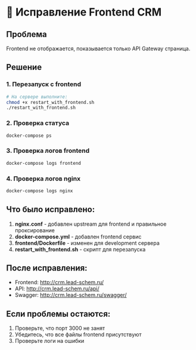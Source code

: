 # 🔧 Исправление Frontend CRM

## Проблема
Frontend не отображается, показывается только API Gateway страница.

## Решение

### 1. Перезапуск с frontend
```bash
# На сервере выполните:
chmod +x restart_with_frontend.sh
./restart_with_frontend.sh
```

### 2. Проверка статуса
```bash
docker-compose ps
```

### 3. Проверка логов frontend
```bash
docker-compose logs frontend
```

### 4. Проверка логов nginx
```bash
docker-compose logs nginx
```

## Что было исправлено:

1. **nginx.conf** - добавлен upstream для frontend и правильное проксирование
2. **docker-compose.yml** - добавлен frontend сервис
3. **frontend/Dockerfile** - изменен для development сервера
4. **restart_with_frontend.sh** - скрипт для перезапуска

## После исправления:
- Frontend: http://crm.lead-schem.ru/
- API: http://crm.lead-schem.ru/api/
- Swagger: http://crm.lead-schem.ru/swagger/

## Если проблемы остаются:
1. Проверьте, что порт 3000 не занят
2. Убедитесь, что все файлы frontend присутствуют
3. Проверьте логи на ошибки 